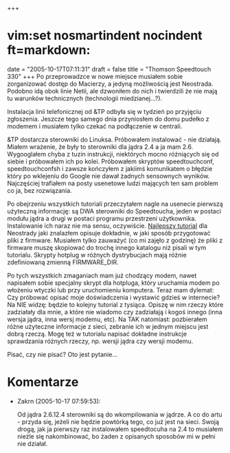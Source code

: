 +++
# vim:set nosmartindent nocindent ft=markdown:
date = "2005-10-17T07:11:31"
draft = false
title = "Thomson Speedtouch 330"
+++
Po przeprowadzce w nowe miejsce musiałem sobie zorganizować dostęp do
Macierzy, a jedyną możliwością jest Neostrada. Podobno idą obok linie Netii,
ale dzwoniłem do nich i twierdzili że nie mają tu warunków technicznych
(technologii miedzianej...?).

Instalacja linii telefonicznej od &amp;TP odbyła się w tydzień po przyjęciu
zgłoszenia. Jeszcze tego samego dnia przyniosłem do domu pudełko z modemem i
musiałem tylko czekać na podłączenie w centrali.

&amp;TP dostarcza sterowniki do Linuksa. Próbowałem instalować - nie działają.
Miałem wrażenie, że były to sterowniki dla jądra 2.4 a ja mam 2.6. Wygooglałem
chyba z tuzin instrukcji, niektórych mocno różniących się od siebie i
próbowałem ich po kolei. Próbowałem skryptów speedtouchconf, speedtouchconfsh
i zawsze kończyłem z jakiimś komunikatem o błędzie który po wklejeniu do
Google nie dawał żadnych sensownych wyników. Najczęściej trafiałem na posty
usenetowe ludzi mających ten sam problem co ja, bez rozwiązania.

Po obejrzeniu wszystkich tutoriali przeczytałem nagle na usenecie pierwszą
użyteczną informację: są DWA sterowniki do Speedtoucha, jeden w postaci modułu
jądra a drugi w postaci programu przestrzeni użytkownika. Instalowanie ich naraz
nie ma sensu, oczywiście. [Najlepszy
tutorial](http://www.fedora.pl/index.php?option=content&task=view&id=98&Itemid=34)
dla Neostrady jaki znalazłem opisuje dokładnie, w jaki sposób przygotować pliki
z firmware. Musiałem tylko zauważyć (co mi zajęło z godzinę) że pliki z firmware
muszę skopiować do trochę innego katalogu niż pisali w tym tutorialu. Skrypty
hotplug w różnych dystrybucjach mają różnie zdefiniowaną zmienną FIRMWARE\_DIR.

Po tych wszystkich zmaganiach mam już chodzący modem, nawet napisałem sobie
specjalny skrypt dla hotpluga, który uruchamia modem po włożeniu wtyczki lub
przy uruchomieniu komputera. Teraz mam dylemat: Czy próbować opisać moje
doświadczenia i wystawić gdzieś w internecie? Na NIE widzę: będzie to kolejny
tutorial z tysiąca. Opiszę w nim rzeczy które zadziałały dla mnie, a które nie
wiadomo czy zadziałają i kogoś innego (inna wersja jądra, inna wersj modemu,
etc). Na TAK natomiast: pozbierałem różne użyteczne informacje z sieci, zebranie
ich w jednym miejscu jest dobrą rzeczą. Mogę też w tutorialu napisać dokładne
instrukcje sprawdzania różnych rzeczy, np. wersji jądra czy wersji modemu.

Pisać, czy nie pisać? Oto jest pytanie...

# Komentarze

* Zakrn (2005-10-17 07:59:53): <p>Od jądra 2.6.12.4 sterowniki są do
  wkompilowania w jądrze. A co do artu - przyda się, jeżeli nie będzie powtórką
  tego, co już jest na sieci. Swoją drogą, jak ja pierwszy raz instalowałem
  speedtocuha na 2.4 to musiałem nieźle się nakombinować, bo żaden z opisanych
  sposobów mi w pełni nie działał.</p>
